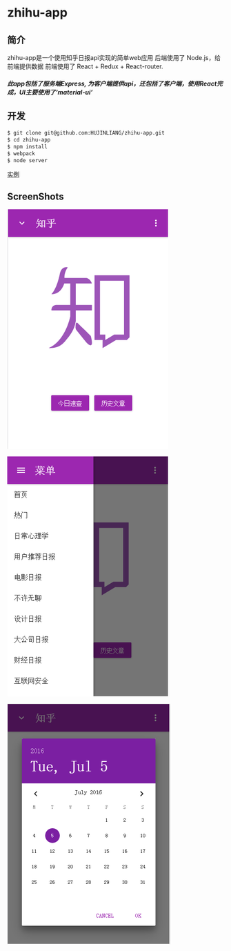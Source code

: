 # zhihu-app

## 简介
zhihu-app是一个使用知乎日报api实现的简单web应用 
后端使用了 Node.js，给前端提供数据
前端使用了 React + Redux + React-router.

##### 此app包括了服务端Express, 为客户端提供api，还包括了客户端，使用React完成，UI主要使用了‘material-ui’


## 开发
```
$ git clone git@github.com:HUJINLIANG/zhihu-app.git
$ cd zhihu-app
$ npm install
$ webpack
$ node server
```
[实例](https://zhihu-app.herokuapp.com/)

## ScreenShots

![1](./screenshots/1.png)

![2](./screenshots/2.png)

![3](./screenshots/3.png)
